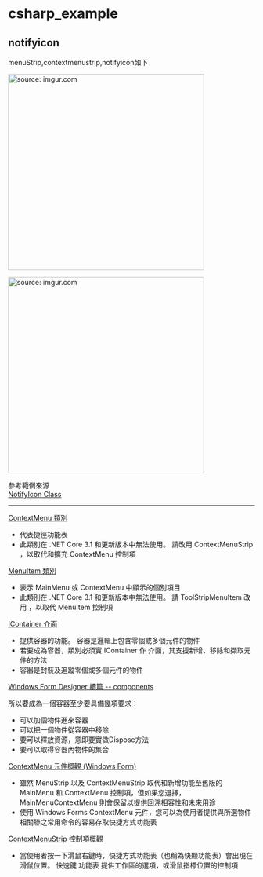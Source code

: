 # csharp_example

## notifyicon



menuStrip,contextmenustrip,notifyicon如下

<a href="https://imgur.com/Gh3AJAk"><img src="https://i.imgur.com/Gh3AJAk.png" title="source: imgur.com" width="400px" /></a>

<a href="https://imgur.com/Gij87DB"><img src="https://i.imgur.com/Gij87DB.png" title="source: imgur.com" width="400px" /></a>


參考範例來源  
[NotifyIcon Class][7]  

---------

[ContextMenu 類別][1]  
- 代表捷徑功能表  
- 此類別在 .NET Core 3.1 和更新版本中無法使用。 請改用 ContextMenuStrip ，以取代和擴充 ContextMenu 控制項   


[MenuItem 類別][2]  
- 表示 MainMenu 或 ContextMenu 中顯示的個別項目  
- 此類別在 .NET Core 3.1 和更新版本中無法使用。 請 ToolStripMenuItem 改用 ，以取代 MenuItem 控制項  

[IContainer 介面][3]  
- 提供容器的功能。 容器是邏輯上包含零個或多個元件的物件  
- 若要成為容器，類別必須實 IContainer 作 介面，其支援新增、移除和擷取元件的方法  
- 容器是封裝及追蹤零個或多個元件的物件  


[Windows Form Designer 續篇 -- components][4]  

所以要成為一個容器至少要具備幾項要求：  
- 可以加個物件進來容器  
- 可以把一個物件從容器中移除  
- 要可以釋放資源，意即要實做Dispose方法  
- 要可以取得容器內物件的集合  



[ContextMenu 元件概觀 (Windows Form)][5]  
- 雖然 MenuStrip 以及 ContextMenuStrip 取代和新增功能至舊版的 MainMenu 和 ContextMenu 控制項，但如果您選擇， MainMenuContextMenu 則會保留以提供回溯相容性和未來用途  
- 使用 Windows Forms ContextMenu 元件，您可以為使用者提供與所選物件相關聯之常用命令的容易存取快捷方式功能表  

[ContextMenuStrip 控制項概觀][6]  
- 當使用者按一下滑鼠右鍵時，快捷方式功能表（也稱為快顯功能表）會出現在滑鼠位置。 快速鍵 功能表 提供工作區的選項，或滑鼠指標位置的控制項  

[1]:https://docs.microsoft.com/zh-tw/dotnet/api/system.windows.forms.contextmenu?view=netframework-4.8
[2]:https://docs.microsoft.com/zh-tw/dotnet/api/system.windows.forms.menuitem?view=netframework-4.8
[3]:https://docs.microsoft.com/zh-tw/dotnet/api/system.componentmodel.icontainer?view=net-6.0
[4]:https://dotblogs.com.tw/billchung/2011/01/09/20673
[5]:https://docs.microsoft.com/zh-tw/dotnet/desktop/winforms/controls/contextmenu-component-overview-windows-forms?view=netframeworkdesktop-4.8
[6]:https://docs.microsoft.com/zh-tw/dotnet/desktop/winforms/controls/contextmenustrip-control-overview?view=netframeworkdesktop-4.8
[7]:https://docs.microsoft.com/en-us/dotnet/api/system.windows.forms.notifyicon?view=netframework-4.8